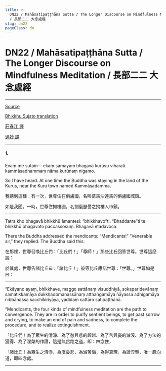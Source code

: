 ```yaml
---
title: >-
  DN22 / Mahāsatipaṭṭhāna Sutta / The Longer Discourse on Mindfulness Meditation
  / 長部二二 大念處經
slug: dn22
pageClass: dn
---
```

# DN22 / Mahāsatipaṭṭhāna Sutta / The Longer Discourse on Mindfulness Meditation / 長部二二 大念處經

---

[Source](https://suttacentral.net/dn22/pli/ms)

[Bhikkhu Sujato translation](https://suttacentral.net/dn22/en/sujato)

[莊春江 譯](http://agama.buddhason.org/DN/DN22.htm)

[通妙 譯](http://tripitaka.cbeta.org/mobile/index.php?index=N07n0004_022)

---

##### 1.

Evaṃ me sutaṃ—​ ekaṃ samayaṃ bhagavā kurūsu viharati kammāsadhammaṃ nāma kurūnaṃ nigamo.

So I have heard. At one time the Buddha was staying in the land of the Kurus, near the Kuru town named Kammāsadamma.

我聽到這樣：有一次，世尊住在俱盧國，名叫葛馬沙達馬的俱盧國城鎮。

如是我聞。一時，世尊住拘樓國，名劍磨瑟曇之拘樓人市鎮。

---

Tatra kho bhagavā bhikkhū āmantesi: “bhikkhavo”ti. “Bhaddante”ti te bhikkhū bhagavato paccassosuṃ. Bhagavā etadavoca:

There the Buddha addressed the mendicants: “Mendicants!” “Venerable sir,” they replied. The Buddha said this:

在那裡，世尊召喚比丘們：「比丘們！」「尊師！」那些比丘回答世尊。世尊這麼說：

於其處，世尊告諸比丘曰：「諸比丘！」彼等比丘應諾世尊：「世尊。」世尊如是曰：

---

“Ekāyano ayaṃ, bhikkhave, maggo sattānaṃ visuddhiyā, sokaparidevānaṃ samatikkamāya dukkhadomanassānaṃ atthaṅgamāya ñāyassa adhigamāya nibbānassa sacchikiriyāya, yadidaṃ cattāro satipaṭṭhānā.

“Mendicants, the four kinds of mindfulness meditation are the path to convergence. They are in order to purify sentient beings, to get past sorrow and crying, to make an end of pain and sadness, to complete the procedure, and to realize extinguishment.

「比丘們！為了眾生的清淨、為了愁與悲的超越、為了苦與憂的滅沒、為了方法的獲得、為了涅槃的作證，這是無岔路之道，即：四念住，

「諸比丘！為眾生之清淨，為度憂悲，為滅苦惱，為得真理，為證涅槃，唯一趣向道，即四念處。

---
